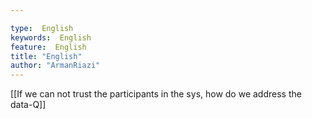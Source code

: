 ```yaml
---

type:  English
keywords:  English
feature:  English
title: "English"
author: "ArmanRiazi"
---
```



[[If we can not trust the participants in the sys, how do we address the data-Q]]